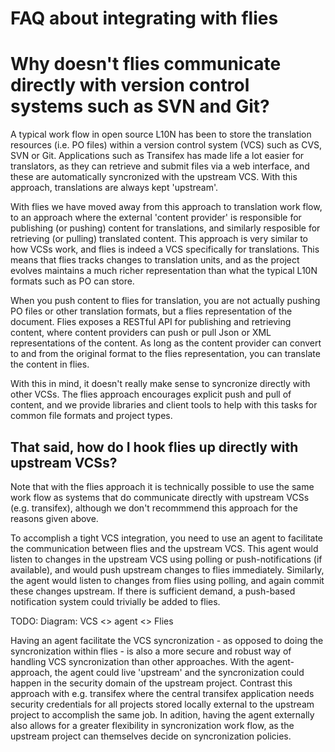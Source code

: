 # FAQ about integrating with flies


# Why doesn't flies communicate directly with version control systems such as SVN and Git?

A typical work flow in open source L10N has been to store the translation resources (i.e. PO files) within a version control system (VCS) such as CVS, SVN or Git. Applications such as Transifex has made life a lot easier for translators, as they can retrieve and submit files via a web interface, and these are automatically syncronized with the upstream VCS. With this approach, translations are always kept 'upstream'.

With flies we have moved away from this approach to translation work flow, to an approach where the external 'content provider' is responsible for publishing (or pushing) content for translations, and similarly resposible for retrieving (or pulling) translated content. This approach is very similar to how VCSs work, and flies is indeed a VCS specifically for translations. This means that flies tracks changes to translation units, and as the project evolves maintains a much richer representation than what the typical L10N formats such as PO can store. 

When you push content to flies for translation, you are not actually pushing PO files or other translation formats, but a flies representation of the document. Flies exposes a RESTful API for publishing and retrieving content, where content providers can push or pull Json or XML representations of the content. As long as the content provider can convert to and from the original format to the flies representation, you can translate the content in flies.

With this in mind, it doesn't really make sense to syncronize directly with other VCSs. The flies approach encourages explicit push and pull of content, and we provide libraries and client tools to help with this tasks for common file formats and project types. 

## That said, how do I hook flies up directly with upstream VCSs?

Note that with the flies approach it is technically possible to use the same work flow as systems that do communicate directly with upstream VCSs (e.g. transifex), although we don't recommmend this approach for the reasons given above. 

To accomplish a tight VCS integration, you need to use an agent to facilitate the communication between flies and the upstream VCS. This agent would listen to changes in the upstream VCS using polling or push-notifications (if available), and would push upstream changes to flies immediately. Similarly, the agent would listen to changes from flies using polling, and again commit these changes upstream. If there is sufficient demand, a push-based notification system could trivially be added to flies.

TODO: Diagram: VCS <> agent <> Flies

Having an agent facilitate the VCS syncronization - as opposed to doing the syncronization within flies - is also a more secure and robust way of handling VCS syncronization than other approaches. With the agent-approach, the agent could live 'upstream' and the syncronization could happen in the security domain of the upstream project. Contrast this approach with e.g. transifex where the central transifex application needs security credentials for all projects stored locally external to the upstream project to accomplish the same job. In adition, having the agent externally also allows for a greater flexibility in syncronization work flow, as the upstream project can themselves decide on syncronization policies.